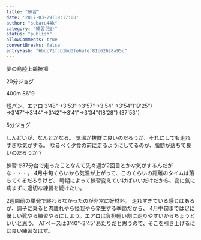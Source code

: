 ```yaml
---
title: "練習"
date: '2017-03-29T19:17:00'
author: "subaru44k"
category: "練習(強)"
status: "publish"
allowComments: true
convertBreaks: false
entryHash: "6bdc71fcb1bd3fe6afef81b62628a95c"
---
```

夢の島陸上競技場

20分ジョグ

400m
86"9

短パン、エアロ
3'48"→3'53"→3'57"→3'54"→3'54"(19'25")
→3'47"→3'44"→3'42"→3'41"→3'34"(18'28")
(37'53")

5分ジョグ

しんどいが、なんとかなる。
気温が抜群に良いのだろうが、それにしても走れすぎな気がする。
なるべく夕食の前に走るようにしてるのが、脂肪が落ちて良いのだろうか？

練習で37分台で走ったことなんて先々週が2回目とかな気がするんだがな・・・。
4月中旬くらいから気温が上がって、このくらいの距離のタイムは落ちてくるだろうけど、
時期によって練習変えていけばいいだけだから、変に気に病まずに適切な練習を続けたい。

2週間前の単発で終わらなかったのが非常に好材料。
走れすぎている感じはあるが、調子に乗ると肉離れやら怪我やら発生する季節だから、
4月中旬までは足に優しい靴やら練習やらにしよう。エアロは負担軽い割に走りやすいからちょうどいいと思う。
ATペースは3'40"-3'45"あたりだと思うので、そこを引き上げるには良い練習なはず。
